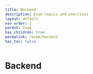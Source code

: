 ```yaml
---
title: Backend
description: Exam topics and exercises
layout: default
nav_order: 1
parent: Exam
has_children: true
permalink: /exam/backend
has_toc: false
---
```


# Backend
